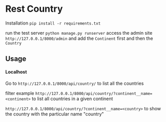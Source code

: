 # Rest Country
Installation
`pip install -r requirements.txt`

run the test server `python manage.py runserver`
access the admin site `http://127.0.0.1/8000/admin` and add the `Continent` first and then the `Country`

## Usage
#### Localhost
Go to `http://127.0.0.1/8000/api/country/` to list all the countries

filter example
`http://127.0.0.1/8000/api/country/?continent__name=<continent>` to list all countries in a given continent

`http://127.0.0.1/8000/api/country/?continent__name=<country>`  to show the country with the particular name "country"
